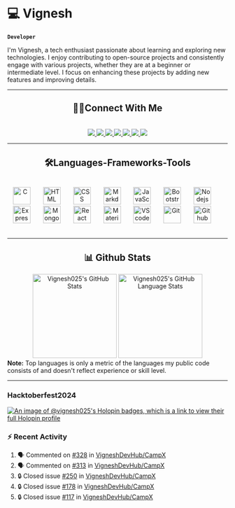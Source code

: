 # 💻 Vignesh

**`Developer`**

I'm Vignesh, a tech enthusiast passionate about learning and exploring new technologies. I enjoy contributing to open-source projects and consistently engage with various projects, whether they are at a beginner or intermediate level. I focus on enhancing these projects by adding new features and improving details.

---

<!--
<p align="center"><img align="center" src="https://github-readme-streak-stats.herokuapp.com/?user=Vignesh025&theme=react" alt="Vignesh025" /></p>
-->

<h2 align="center"> 🙋‍♂️Connect With Me </h2>
<br/>
<div align="center">
<a href="https://discordapp.com/users/Neymarjr#7680">
<img src="https://img.shields.io/badge/Discord-5865F2?style=for-the-badge&logo=discord&logoColor=white"/>
</a>
<a href="https://www.linkedin.com/in/vignesh-j-85a1b121a/">
<img src="https://img.shields.io/badge/LinkedIn-0077B5?style=for-the-badge&logo=linkedin&logoColor=white"/>
</a>
<a href="https://app.daily.dev/vignesh_j">
<img src="https://img.shields.io/badge/daily.dev-CE3DF3?style=for-the-badge&logo=dailydotdev&logoColor=white"/>
</a>
<a href="mailto:vigneshjayakumar9221@gmail.com">
<img src="https://img.shields.io/badge/Gmail-D14836?style=for-the-badge&logo=gmail&logoColor=white"/>
</a>
<a href="https://www.duolingo.com/profile/VigneshJ25">
<img src="https://img.shields.io/badge/Duolingo-58CC02?style=for-the-badge&logo=Duolingo&logoColor=white"/>
</a>
<a href="https://leetcode.com/u/Vignesh025/">
<img src="https://img.shields.io/badge/-LeetCode-FFA116?style=for-the-badge&logo=LeetCode&logoColor=black"/>
</a>
<a href="https://dev.to/vignesh_j">
<img src="https://img.shields.io/badge/dev.to-0A0A0A?style=for-the-badge&logo=devdotto&logoColor=white"/>
</a>
</div>

---

<h2 align="center">🛠️Languages-Frameworks-Tools</h2>
<br/>
<div align="center">
<img  alt="C" width="40px" style="padding-right:25px;" src="https://cdn.jsdelivr.net/gh/devicons/devicon@latest/icons/c/c-original.svg" />
<img  alt="HTML" width="40px" style="padding-right:25px;" src="https://cdn.jsdelivr.net/gh/devicons/devicon@latest/icons/html5/html5-original.svg" />
<img  alt="CSS" width="40px" style="padding-right:25px;" src="https://cdn.jsdelivr.net/gh/devicons/devicon@latest/icons/css3/css3-original.svg" />
<img  alt="Markdown" width="40px" style="padding-right:25px;" src="https://cdn.jsdelivr.net/gh/devicons/devicon@latest/icons/markdown/markdown-original.svg" />
<img  alt="JavaScript" width="40px" style="padding-right:25px;" src="https://cdn.jsdelivr.net/gh/devicons/devicon@latest/icons/javascript/javascript-plain.svg" />
<img  alt="Bootstrap" width="40px" style="padding-right:25px;" src="https://cdn.jsdelivr.net/gh/devicons/devicon@latest/icons/bootstrap/bootstrap-original.svg" />
<img  alt="Nodejs" width="40px" style="padding-right:25px;" src="https://cdn.jsdelivr.net/gh/devicons/devicon@latest/icons/nodejs/nodejs-original.svg" />
<img  alt="Expressjs" width="40px" style="padding-right:25px;" src="https://cdn.jsdelivr.net/gh/devicons/devicon@latest/icons/express/express-original.svg" />
<img  alt="MongoDB" width="40px" style="padding-right:25px;" src="https://cdn.jsdelivr.net/gh/devicons/devicon@latest/icons/mongodb/mongodb-original.svg" />
<img  alt="React" width="40px" style="padding-right:25px;" src="https://cdn.jsdelivr.net/gh/devicons/devicon@latest/icons/react/react-original.svg" />
<img  alt="MaterialUI" width="40px" style="padding-right:25px;" src="https://cdn.jsdelivr.net/gh/devicons/devicon@latest/icons/materialui/materialui-original.svg" />
<img  alt="VScode" width="40px" style="padding-right:25px;" src="https://cdn.jsdelivr.net/gh/devicons/devicon@latest/icons/vscode/vscode-original.svg" />
<img  alt="Git" width="40px" style="padding-right:25px;" src="https://cdn.jsdelivr.net/gh/devicons/devicon@latest/icons/git/git-plain.svg" />
<img  alt="Github" width="40px" style="padding-right:25px;" src="https://cdn.jsdelivr.net/gh/devicons/devicon@latest/icons/github/github-original.svg" />
</div>
<br/>


---

<h2 align="center">📊 Github Stats</h2> 
    <div align="center">
    <img src="https://github-readme-stats-vignesh025.vercel.app/api?username=Vignesh025&show_icons=true&rank_icon=github&theme=react" alt="Vignesh025's GitHub Stats" height="192px"/></a>
    <img src="https://github-readme-stats-vignesh025.vercel.app/api/top-langs/?username=Vignesh025&layout=compact&theme=react" alt="Vignesh025's GitHub Language Stats" height="192px"/>
    </div>
    <b>Note:</b> Top languages is only a metric of the languages my public code consists of and doesn't reflect experience or skill level.

<!--
<details>
  <summary><b>⚡ Recent GitHub Activity</b></summary>
  <br/>
	<img alt="Vignesh's Activity Graph" src="https://github-readme-activity-graph.vercel.app/graph?username=Vignesh025&custom_title=Vignesh%20%27s%20Contribution%20Graph&theme=react" /></a>
  <br/>

</details>
-->

---
### Hacktoberfest2024
[![An image of @vignesh025's Holopin badges, which is a link to view their full Holopin profile](https://holopin.me/vignesh025)](https://holopin.io/@vignesh025)


### :zap: Recent Activity

<!--START_SECTION:activity-->
1. 🗣 Commented on [#328](https://github.com/VigneshDevHub/CampX/issues/328#issuecomment-2440042203) in [VigneshDevHub/CampX](https://github.com/VigneshDevHub/CampX)
2. 🗣 Commented on [#313](https://github.com/VigneshDevHub/CampX/pull/313#issuecomment-2440041829) in [VigneshDevHub/CampX](https://github.com/VigneshDevHub/CampX)
3. 🔒 Closed issue [#250](https://github.com/VigneshDevHub/CampX/issues/250) in [VigneshDevHub/CampX](https://github.com/VigneshDevHub/CampX)
4. 🔒 Closed issue [#178](https://github.com/VigneshDevHub/CampX/issues/178) in [VigneshDevHub/CampX](https://github.com/VigneshDevHub/CampX)
5. 🔒 Closed issue [#117](https://github.com/VigneshDevHub/CampX/issues/117) in [VigneshDevHub/CampX](https://github.com/VigneshDevHub/CampX)
<!--END_SECTION:activity-->
